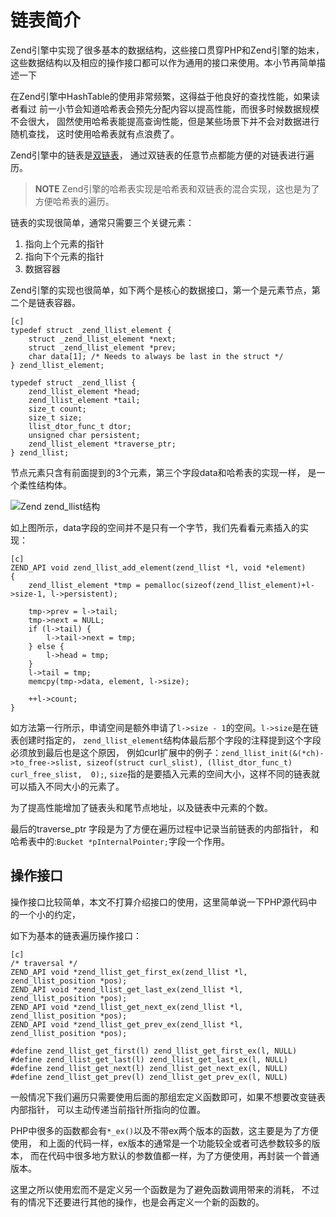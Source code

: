 # 链表简介

Zend引擎中实现了很多基本的数据结构，这些接口贯穿PHP和Zend引擎的始末，
这些数据结构以及相应的操作接口都可以作为通用的接口来使用。本小节再简单描述一下

在Zend引擎中HashTable的使用非常频繁，这得益于他良好的查找性能，如果读者看过
前一小节会知道哈希表会预先分配内容以提高性能，而很多时候数据规模不会很大，
固然使用哈希表能提高查询性能，但是某些场景下并不会对数据进行随机查找，
这时使用哈希表就有点浪费了。

Zend引擎中的链表是[双链表](http://zh.wikipedia.org/wiki/%E5%8F%8C%E9%93%BE%E8%A1%A8)，
通过双链表的任意节点都能方便的对链表进行遍历。

>**NOTE**
>Zend引擎的哈希表实现是哈希表和双链表的混合实现，这也是为了方便哈希表的遍历。

链表的实现很简单，通常只需要三个关键元素：

1. 指向上个元素的指针
1. 指向下个元素的指针
1. 数据容器

Zend引擎的实现也很简单，如下两个是核心的数据接口，第一个是元素节点，第二个是链表容器。

	[c]
	typedef struct _zend_llist_element {
		struct _zend_llist_element *next;
		struct _zend_llist_element *prev;
		char data[1]; /* Needs to always be last in the struct */
	} zend_llist_element;

	typedef struct _zend_llist {
		zend_llist_element *head;
		zend_llist_element *tail;
		size_t count;
		size_t size;
		llist_dtor_func_t dtor;
		unsigned char persistent;
		zend_llist_element *traverse_ptr;
	} zend_llist;


节点元素只含有前面提到的3个元素，第三个字段data和哈希表的实现一样，
是一个柔性结构体。


![Zend zend\_llist结构](../images/chapt03/03-01-03-zend_llist.png)

如上图所示，data字段的空间并不是只有一个字节，我们先看看元素插入的实现：

	[c]
	ZEND_API void zend_llist_add_element(zend_llist *l, void *element)
	{
		zend_llist_element *tmp = pemalloc(sizeof(zend_llist_element)+l->size-1, l->persistent);

		tmp->prev = l->tail;
		tmp->next = NULL;
		if (l->tail) {
			l->tail->next = tmp;
		} else {
			l->head = tmp;
		}
		l->tail = tmp;
		memcpy(tmp->data, element, l->size);

		++l->count;
	}

如方法第一行所示，申请空间是额外申请了`l->size - 1`的空间。`l->size`是在链表创建时指定的，
`zend_llist_element`结构体最后那个字段的注释提到这个字段必须放到最后也是这个原因，
例如curl扩展中的例子：`zend_llist_init(&(*ch)->to_free->slist, sizeof(struct curl_slist), (llist_dtor_func_t) curl_free_slist,  0);`, `size`指的是要插入元素的空间大小，这样不同的链表就可以插入不同大小的元素了。

为了提高性能增加了链表头和尾节点地址，以及链表中元素的个数。

最后的traverse\_ptr 字段是为了方便在遍历过程中记录当前链表的内部指针，
和哈希表中的:`Bucket *pInternalPointer;`字段一个作用。

## 操作接口
操作接口比较简单，本文不打算介绍接口的使用，这里简单说一下PHP源代码中的一个小的约定，

如下为基本的链表遍历操作接口：

	[c]
	/* traversal */
	ZEND_API void *zend_llist_get_first_ex(zend_llist *l, zend_llist_position *pos);
	ZEND_API void *zend_llist_get_last_ex(zend_llist *l, zend_llist_position *pos);
	ZEND_API void *zend_llist_get_next_ex(zend_llist *l, zend_llist_position *pos);
	ZEND_API void *zend_llist_get_prev_ex(zend_llist *l, zend_llist_position *pos);

	#define zend_llist_get_first(l) zend_llist_get_first_ex(l, NULL)
	#define zend_llist_get_last(l) zend_llist_get_last_ex(l, NULL)
	#define zend_llist_get_next(l) zend_llist_get_next_ex(l, NULL)
	#define zend_llist_get_prev(l) zend_llist_get_prev_ex(l, NULL)

一般情况下我们遍历只需要使用后面的那组宏定义函数即可，如果不想要改变链表内部指针，
可以主动传递当前指针所指向的位置。

PHP中很多的函数都会有`*_ex()`以及不带ex两个版本的函数，这主要是为了方便使用，
和上面的代码一样，ex版本的通常是一个功能较全或者可选参数较多的版本，
而在代码中很多地方默认的参数值都一样，为了方便使用，再封装一个普通版本。

这里之所以使用宏而不是定义另一个函数是为了避免函数调用带来的消耗，
不过有的情况下还要进行其他的操作，也是会再定义一个新的函数的。
